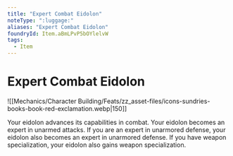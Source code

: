 ```yaml
---
title: "Expert Combat Eidolon"
noteType: ":luggage:"
aliases: "Expert Combat Eidolon"
foundryId: Item.aBmLPvP5bOYlelvW
tags:
  - Item
---
```


# Expert Combat Eidolon
![[Mechanics/Character Building/Feats/zz_asset-files/icons-sundries-books-book-red-exclamation.webp|150]]

Your eidolon advances its capabilities in combat. Your eidolon becomes an expert in unarmed attacks. If you are an expert in unarmored defense, your eidolon also becomes an expert in unarmored defense. If you have weapon specialization, your eidolon also gains weapon specialization.
